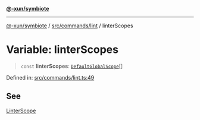 [**@-xun/symbiote**](../../../../README.md)

***

[@-xun/symbiote](../../../../README.md) / [src/commands/lint](../README.md) / linterScopes

# Variable: linterScopes

> `const` **linterScopes**: [`DefaultGlobalScope`](../../../configure/enumerations/DefaultGlobalScope.md)[]

Defined in: [src/commands/lint.ts:49](https://github.com/Xunnamius/symbiote/blob/9f696d86c2382405dbee8c9ec7da955f46194e6a/src/commands/lint.ts#L49)

## See

[LinterScope](../../../configure/enumerations/DefaultGlobalScope.md)
